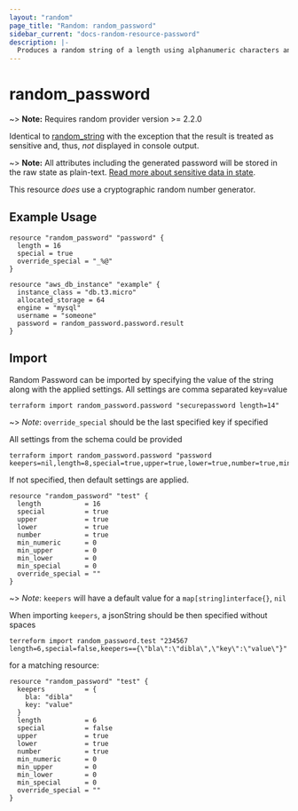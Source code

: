 ```yaml
---
layout: "random"
page_title: "Random: random_password"
sidebar_current: "docs-random-resource-password"
description: |-
  Produces a random string of a length using alphanumeric characters and optionally special characters. The result will not be displayed to console.
---
```


# random\_password

~> **Note:** Requires random provider version >= 2.2.0

Identical to [random_string](string.html) with the exception that the
result is treated as sensitive and, thus, _not_ displayed in console output.

~> **Note:** All attributes including the generated password will be stored in
the raw state as plain-text. [Read more about sensitive data in
state](/docs/state/sensitive-data.html).

This resource *does* use a cryptographic random number generator.

## Example Usage

```hcl
resource "random_password" "password" {
  length = 16
  special = true
  override_special = "_%@"
}

resource "aws_db_instance" "example" {
  instance_class = "db.t3.micro"
  allocated_storage = 64
  engine = "mysql"
  username = "someone"
  password = random_password.password.result
}
```
## Import

Random Password can be imported by specifying the value of the string along with the applied settings.
All settings are comma separated key=value 

```
terraform import random_password.password "securepassword length=14"
```

~> *Note*: `override_special` should be the last specified key if specified

All settings from the schema could be provided 

```
terraform import random_password.password "password keepers=nil,length=8,special=true,upper=true,lower=true,number=true,min_numeric=0,min_upper=0,min_lower=0,min_special=0,override_special=_%@"
```

If not specified, then default settings are applied.

```hcl
resource "random_password" "test" {
  length           = 16
  special          = true
  upper            = true
  lower            = true
  number           = true
  min_numeric      = 0
  min_upper        = 0
  min_lower        = 0
  min_special      = 0
  override_special = ""
}
```

~> *Note*: `keepers` will have a default value for a `map[string]interface{}`, `nil`

When importing `keepers`, a jsonString should be then specified without spaces

```
terreform import random_password.test "234567 length=6,special=false,keepers=={\"bla\":\"dibla\",\"key\":\"value\"}"
```

for a matching resource:

```hcl
resource "random_password" "test" {
  keepers          = {
    bla: "dibla"
    key: "value"
  }
  length           = 6
  special          = false
  upper            = true
  lower            = true
  number           = true
  min_numeric      = 0
  min_upper        = 0
  min_lower        = 0
  min_special      = 0
  override_special = ""
}
```